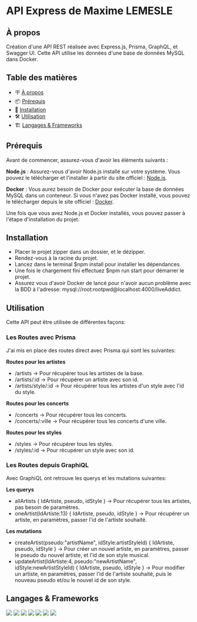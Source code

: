 # API Express de Maxime LEMESLE

## À propos

Création d'une API REST réalisée avec Express.js, Prisma, GraphQL, et Swagger UI. Cette API utilise les données d'une base de données MySQL dans Docker.

## Table des matières

- 🪧 [À propos](#à-propos)
- 📦 [Prérequis](#prérequis)
- 🚀 [Installation](#installation)
- 🛠️ [Utilisation](#utilisation)
- 🏗️ [Langages & Frameworks](#langages--frameworks)


## Prérequis

Avant de commencer, assurez-vous d'avoir les éléments suivants :

  **Node.js** : Assurez-vous d'avoir Node.js installé sur votre système. Vous pouvez le télécharger et l'installer à partir du site officiel : [Node.js](https://nodejs.org/).

  **Docker** : Vous aurez besoin de Docker pour exécuter la base de données MySQL dans un conteneur. Si vous n'avez pas Docker installé, vous pouvez le télécharger depuis le site officiel : [Docker](https://www.docker.com/).

Une fois que vous avez Node.js et Docker installés, vous pouvez passer à l'étape d'installation du projet.


## Installation

- Placer le projet zipper dans un dossier, et le dézipper.
- Rendez-vous à la racine du projet.
- Lancez dans le terminal $npm install pour installer les dépendances.
- Une fois le chargement fini effectuez $npm run start pour démarrer le projet.
- Assurez vous d'avoir Docker de lancé pour n'avoir aucun problème avec la BDD à l'adresse: mysql://root:rootpwd@localhost:4000/liveAddict.


## Utilisation

Cette API peut être utilisée de différentes façons:

### Les Routes avec Prisma

J'ai mis en place des routes direct avec Prisma qui sont les suivantes:

**Routes pour les artistes**

- /artists -> Pour récupérer tous les artistes de la base.
- /artists/:id -> Pour récupérer un artiste avec son id.
- /artists/style/:id -> Pour récupérer tous les artistes d'un style avec l'id du style.

**Routes pour les concerts**

- /concerts -> Pour récupérer tous les concerts.
- /concerts/:ville -> Pour récupérer tous les concerts d'une ville.

**Routes pour les styles**

- /styles -> Pour récupérer tous les styles.
- /styles/:id -> Pour récupérer un style avec son id.

### Les Routes depuis GraphiQL

Avec GraphiQL ont retrouve les querys et les mutations suivantes:

**Les querys**

- allArtists { IdArtiste, pseudo, idStyle } -> Pour récupérer tous les artistes, pas besoin de paramètres.
- oneArtist(IdArtiste:13) { IdArtiste, pseudo, idStyle } -> Pour récupérer un artiste, en paramètres, passer l'id de l'artiste souhaité.

**Les mutations**

- createArtist(pseudo:"artistName", idStyle:artistStyleId) { IdArtiste, pseudo, idStyle } -> Pour créer un nouvel artiste, en paramètres, passer le pseudo du nouvel artiste, et l'id de son style musical.
- updateArtist(IdArtiste:4, pseudo:"newArtistName", idStyle:newArtistStyleId) { IdArtiste, pseudo, idStyle } -> Pour modifier un artiste, en paramètres, passer l'id de l'artiste souhaité, puis le nouveau pseudo et/ou le nouvel id de son style.


## Langages & Frameworks

<img src="https://img.shields.io/badge/Code-Node.js-339933?style=flat&logo=node.js&logoColor=whitee" />
<img src="https://img.shields.io/badge/Framework-Express.js-lightgray?style=flat&logo=express&logoColor=white"/>
<img src="https://img.shields.io/badge/ORM-Prisma-2D3748?style=flat&logo=prisma&logoColor=white" />
<img src="https://img.shields.io/badge/Tools-GraphQL-E10098?style=flat&logo=graphql&logoColor=white" />
<img src="https://img.shields.io/badge/Tools-Swagger-lightgreen?style=flat&logo=swagger&logoColor=white" />
<img src="https://img.shields.io/badge/Tools-Docker-2496ED?style=flat&logo=docker&logoColor=white" />
<img src="https://img.shields.io/badge/Database-MySQL-FFA500?style=flat&logo=mysql&logoColor=white" />
